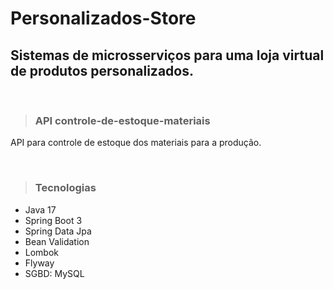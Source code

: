 # Personalizados-Store
## Sistemas de microsserviços para uma loja virtual de produtos personalizados.

<br/>

> ### API controle-de-estoque-materiais
<p> API para controle de estoque dos materiais para a produção.</p>

<br>

> ### Tecnologias
- Java 17
- Spring Boot 3
- Spring Data Jpa
- Bean Validation
- Lombok
- Flyway
- SGBD: MySQL